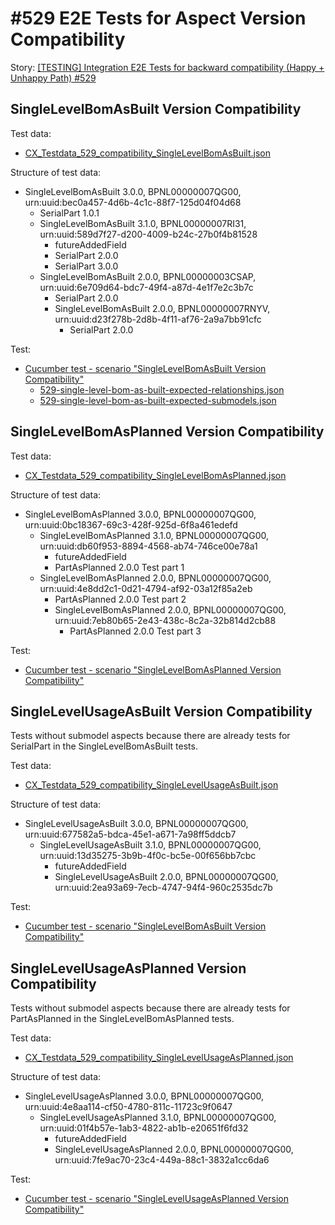 
# #529 E2E Tests for Aspect Version Compatibility

Story: [[TESTING] Integration E2E Tests for backward compatibility (Happy + Unhappy Path) #529](https://github.com/eclipse-tractusx/item-relationship-service/issues/529)



## SingleLevelBomAsBuilt Version Compatibility


Test data:
- [CX_Testdata_529_compatibility_SingleLevelBomAsBuilt.json](../../../local/testing/testdata/CX_Testdata_529_compatibility_SingleLevelBomAsBuilt.json)


Structure of test data:
- SingleLevelBomAsBuilt 3.0.0, BPNL00000007QG00, urn:uuid:bec0a457-4d6b-4c1c-88f7-125d04f04d68
  - SerialPart 1.0.1
  - SingleLevelBomAsBuilt 3.1.0, BPNL00000007RI31, urn:uuid:589d7f27-d200-4009-b24c-27b0f4b81528
    - futureAddedField
    - SerialPart 2.0.0
    - SerialPart 3.0.0
  - SingleLevelBomAsBuilt 2.0.0, BPNL00000003CSAP, urn:uuid:6e709d64-bdc7-49f4-a87d-4e1f7e2c3b7c
    - SerialPart 2.0.0
    - SingleLevelBomAsBuilt 2.0.0, BPNL00000007RNYV, urn:uuid:d23f278b-2d8b-4f11-af76-2a9a7bb91cfc
      - SerialPart 2.0.0

Test:

- [Cucumber test - scenario "SingleLevelBomAsBuilt Version Compatibility"](../../../irs-cucumber-tests/src/test/resources/features/irs-dev-529-version-compatibility.feature)
  - [529-single-level-bom-as-built-expected-relationships.json](../../../irs-cucumber-tests/src/test/resources/expected-files/529-single-level-bom-as-built-expected-relationships.json)
  - [529-single-level-bom-as-built-expected-submodels.json](../../../irs-cucumber-tests/src/test/resources/expected-files/529-single-level-bom-as-built-expected-submodels.json)


## SingleLevelBomAsPlanned Version Compatibility

Test data:
- [CX_Testdata_529_compatibility_SingleLevelBomAsPlanned.json](../../../local/testing/testdata/CX_Testdata_529_compatibility_SingleLevelBomAsPlanned.json)

Structure of test data:
- SingleLevelBomAsPlanned 3.0.0, BPNL00000007QG00, urn:uuid:0bc18367-69c3-428f-925d-6f8a461edefd
  - SingleLevelBomAsPlanned 3.1.0, BPNL00000007QG00, urn:uuid:db60f953-8894-4568-ab74-746ce00e78a1
    - futureAddedField
    - PartAsPlanned 2.0.0 Test part 1
  - SingleLevelBomAsPlanned 2.0.0, BPNL00000007QG00, urn:uuid:4e8dd2c1-0d21-4794-af92-03a12f85a2eb
    - PartAsPlanned 2.0.0 Test part 2
    - SingleLevelBomAsPlanned 2.0.0, BPNL00000007QG00, urn:uuid:7eb80b65-2e43-438c-8c2a-32b814d2cb88
      - PartAsPlanned 2.0.0 Test part 3


Test:
- [Cucumber test - scenario "SingleLevelBomAsPlanned Version Compatibility"](../../../irs-cucumber-tests/src/test/resources/org/eclipse/tractusx/irs/cucumber/features/irs-dev-529-version-compatibility.feature)


## SingleLevelUsageAsBuilt Version Compatibility

Tests without submodel aspects because there are already tests for SerialPart in the SingleLevelBomAsBuilt tests.


Test data:
- [CX_Testdata_529_compatibility_SingleLevelUsageAsBuilt.json](../../../local/testing/testdata/CX_Testdata_529_compatibility_SingleLevelUsageAsBuilt.json)


Structure of test data:
- SingleLevelUsageAsBuilt 3.0.0, BPNL00000007QG00, urn:uuid:677582a5-bdca-45e1-a671-7a98ff5ddcb7
  - SingleLevelUsageAsBuilt 3.1.0, BPNL00000007QG00, urn:uuid:13d35275-3b9b-4f0c-bc5e-00f656bb7cbc
    - futureAddedField
    - SingleLevelUsageAsBuilt 2.0.0, BPNL00000007QG00, urn:uuid:2ea93a69-7ecb-4747-94f4-960c2535dc7b


Test:
- [Cucumber test - scenario "SingleLevelBomAsBuilt Version Compatibility"](../../../irs-cucumber-tests/src/test/resources/org/eclipse/tractusx/irs/cucumber/features/irs-dev-529-version-compatibility.feature)


## SingleLevelUsageAsPlanned Version Compatibility

Tests without submodel aspects because there are already tests for PartAsPlanned in the SingleLevelBomAsPlanned tests.

Test data:
- [CX_Testdata_529_compatibility_SingleLevelUsageAsPlanned.json](../../../local/testing/testdata/CX_Testdata_529_compatibility_SingleLevelUsageAsPlanned.json)


Structure of test data:
- SingleLevelUsageAsPlanned 3.0.0, BPNL00000007QG00, urn:uuid:4e8aa114-cf50-4780-811c-11723c9f0647
  - SingleLevelUsageAsPlanned 3.1.0, BPNL00000007QG00, urn:uuid:01f4b57e-1ab3-4822-ab1b-e20651f6fd32
    - futureAddedField
    - SingleLevelUsageAsPlanned 2.0.0, BPNL00000007QG00, urn:uuid:7fe9ac70-23c4-449a-88c1-3832a1cc6da6


Test:
- [Cucumber test - scenario "SingleLevelUsageAsPlanned Version Compatibility"](../../../irs-cucumber-tests/src/test/resources/org/eclipse/tractusx/irs/cucumber/features/irs-dev-529-version-compatibility.feature)



